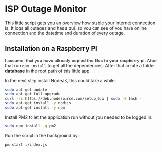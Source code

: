 # ISP Outage Monitor

This little script gets you an overview how stable your internet connection is. It logs all outages and has a gui, so you can see of you have online connection and the datetime and duration of every outage.

## Installation on a Raspberry PI

I assume, that you have allready copied the files to your raspberry pi. After that run ``npm install`` to get all the dependencies. After that create a folder **database** in the root path of this little app.

In the next step install NodeJS, this could take a while.

```bash
sudo apt-get update  
sudo apt-get full-upgrade  
curl -sL https://deb.nodesource.com/setup_6.x | sudo -E bash -  
sudo apt-get install -y nodejs
sudo apt-get install -y npm
```

Install PM2 to let the application run without you needed to be logged in:

```bash
sudo npm install -g pm2
```

Run the script in the background by:

```bash
pm start ./index.js
```

